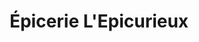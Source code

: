 ---
title: "Épicerie L'Epicurieux"
url: /saint-yrieix-la-perche/epicerie-lepicurieux/
shop: commodité
---